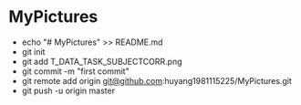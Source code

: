 # MyPictures
* echo "# MyPictures" >> README.md
* git init
* git add T_DATA_TASK_SUBJECTCORR.png
* git commit -m "first commit"
* git remote add origin git@github.com:huyang1981115225/MyPictures.git
* git push -u origin master
